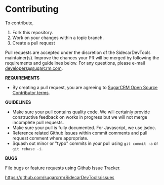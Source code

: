 # Contributing

To contribute,

1. Fork this repository.
1. Work on your changes within a topic branch.
1. Create a pull request

Pull requests are accepted under the discretion of the SidecarDevTools maintainer(s). Improve the chances your PR will be merged by following the requirements and guidelines below. For any questions, please e-mail developers@sugarcrm.com.

**REQUIREMENTS**
- By creating a pull request, you are agreeing to [SugarCRM Open Source Contributor terms](CONTRIBUTOR_TERMS.pdf).

**GUIDELINES**
- Make sure your pull contains quality code. We will certainly provide constructive feedback on works in progress but we will not merge incomplete pull requests.
- Make sure your pull is fully documented. For Javascript, we use jsdoc.
- Reference related Github Issues within commit comments and pull request comment where appropriate.
- Squash out minor or "typo" commits in your pull using `git commit -a` or `git rebase -i`.

**BUGS**

File bugs or feature requests using Github Issue Tracker.

https://github.com/sugarcrm/SidecarDevTools/issues
